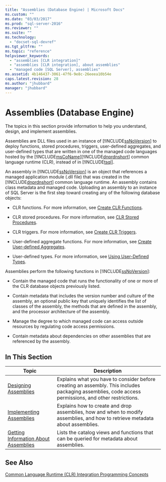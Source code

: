 ```yaml
---
title: "Assemblies (Database Engine) | Microsoft Docs"
ms.custom: ""
ms.date: "03/03/2017"
ms.prod: "sql-server-2016"
ms.reviewer: ""
ms.suite: ""
ms.technology: 
  - "docset-sql-devref"
ms.tgt_pltfrm: ""
ms.topic: "reference"
helpviewer_keywords: 
  - "assemblies [CLR integration]"
  - "assemblies [CLR integration], about assemblies"
  - "managed code [SQL Server], assemblies"
ms.assetid: 4b146437-3061-47f6-9e8c-26eeea10b54e
caps.latest.revision: 28
ms.author: "jhubbard"
manager: "jhubbard"
---
```

# Assemblies (Database Engine)
  The topics in this section provide information to help you understand, design, and implement assemblies.  
  
 Assemblies are DLL files used in an instance of [!INCLUDE[ssNoVersion](../../advanced-analytics/r-services/includes/ssnoversion-md.md)] to deploy functions, stored procedures, triggers, user-defined aggregates, and user-defined types that are written in one of the managed code languages hosted by the [!INCLUDE[msCoName](../../advanced-analytics/r-services/tutorials/includes/msconame-md.md)][!INCLUDE[dnprdnshort](../../analysis-services/multidimensional-models/includes/dnprdnshort-md.md)] common language runtime (CLR), instead of in [!INCLUDE[tsql](../../advanced-analytics/r-services/includes/tsql-md.md)].  
  
 An assembly in [!INCLUDE[ssNoVersion](../../advanced-analytics/r-services/includes/ssnoversion-md.md)] is an object that references a managed application module (.dll file) that was created in the [!INCLUDE[dnprdnshort](../../analysis-services/multidimensional-models/includes/dnprdnshort-md.md)] common language runtime. An assembly contains class metadata and managed code. Uploading an assembly to an instance of SQL Server is the first step toward creating any of the following database objects:  
  
-   CLR functions. For more information, see [Create CLR Functions](../../relational-databases/user-defined-functions/create-clr-functions.md).  
  
-   CLR stored procedures. For more information, see [CLR Stored Procedures](http://msdn.microsoft.com/en-US/library/ms131094(SQL.130).aspx).  
  
-   CLR triggers. For more information, see [Create CLR Triggers](../../relational-databases/triggers/create-clr-triggers.md).  
  
-   User-defined aggregate functions. For more information, see [Create User-defined Aggregates](../../relational-databases/user-defined-functions/create-user-defined-aggregates.md).  
  
-   User-defined types. For more information, see [Using User-Defined Types](../../relational-databases/native-client/features/using-user-defined-types.md).  
  
 Assemblies perform the following functions in [!INCLUDE[ssNoVersion](../../advanced-analytics/r-services/includes/ssnoversion-md.md)]:  
  
-   Contain the managed code that runs the functionality of one or more of the CLR database objects previously listed.  
  
-   Contain metadata that includes the version number and culture of the assembly, an optional public key that uniquely identifies the list of classes of the assembly, the methods that are defined in the assembly, and the processor architecture of the assembly.  
  
-   Manage the degree to which managed code can access outside resources by regulating code access permissions.  
  
-   Contain metadata about dependencies on other assemblies that are referenced by the assembly.  
  
## In This Section  
  
|Topic|Description|  
|-----------|-----------------|  
|[Designing Assemblies](../../relational-databases/clr-integration/assemblies-designing.md)|Explains what you have to consider before creating an assembly. This includes packaging assemblies, code access permissions, and other restrictions.|  
|[Implementing Assemblies](../../relational-databases/clr-integration/assemblies-implementing.md)|Explains how to create and drop assemblies, how and when to modify assemblies, and how to retrieve metadata about assemblies.|  
|[Getting Information About Assemblies](../../relational-databases/clr-integration/assemblies-getting-information.md)|Lists the catalog views and functions that can be queried for metadata about assemblies.|  
  
## See Also  
 [Common Language Runtime &#40;CLR&#41; Integration Programming Concepts](../../relational-databases/clr-integration/common-language-runtime-clr-integration-programming-concepts.md)  
  
  